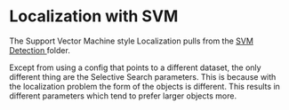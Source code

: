 # Localization with SVM
The Support Vector Machine style Localization pulls from the <a href="LEGO Vision/Detection/SVM"> SVM Detection </a> folder.

Except from using a config that points to a different dataset, the only different thing are the Selective Search parameters. This is because with the localization problem the form of the objects is different. This results in different parameters which tend to prefer larger objects more.